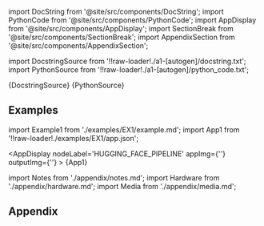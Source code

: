 
[//]: # (Custom component imports)

import DocString from '@site/src/components/DocString';
import PythonCode from '@site/src/components/PythonCode';
import AppDisplay from '@site/src/components/AppDisplay';
import SectionBreak from '@site/src/components/SectionBreak';
import AppendixSection from '@site/src/components/AppendixSection';

[//]: # (Docstring)

import DocstringSource from '!!raw-loader!./a1-[autogen]/docstring.txt';
import PythonSource from '!!raw-loader!./a1-[autogen]/python_code.txt';

<DocString>{DocstringSource}</DocString>
<PythonCode GLink='AI_ML/IMAGE_CLASSIFICATION/HUGGING_FACE_PIPELINE/HUGGING_FACE_PIPELINE.py'>{PythonSource}</PythonCode>

<SectionBreak />



[//]: # (Examples)

## Examples

import Example1 from './examples/EX1/example.md';
import App1 from '!!raw-loader!./examples/EX1/app.json';



<AppDisplay
    nodeLabel='HUGGING_FACE_PIPELINE'
    appImg={''}
    outputImg={''}
    >
    {App1}
</AppDisplay>

<Example1 />

<SectionBreak />
  
    

[//]: # (Appendix)

import Notes from './appendix/notes.md';
import Hardware from './appendix/hardware.md';
import Media from './appendix/media.md';

## Appendix

<AppendixSection index={0} folderPath='nodes/AI_ML/IMAGE_CLASSIFICATION/HUGGING_FACE_PIPELINE/appendix/'><Notes /></AppendixSection>
<AppendixSection index={1} folderPath='nodes/AI_ML/IMAGE_CLASSIFICATION/HUGGING_FACE_PIPELINE/appendix/'><Hardware /></AppendixSection>
<AppendixSection index={2} folderPath='nodes/AI_ML/IMAGE_CLASSIFICATION/HUGGING_FACE_PIPELINE/appendix/'><Media /></AppendixSection>


